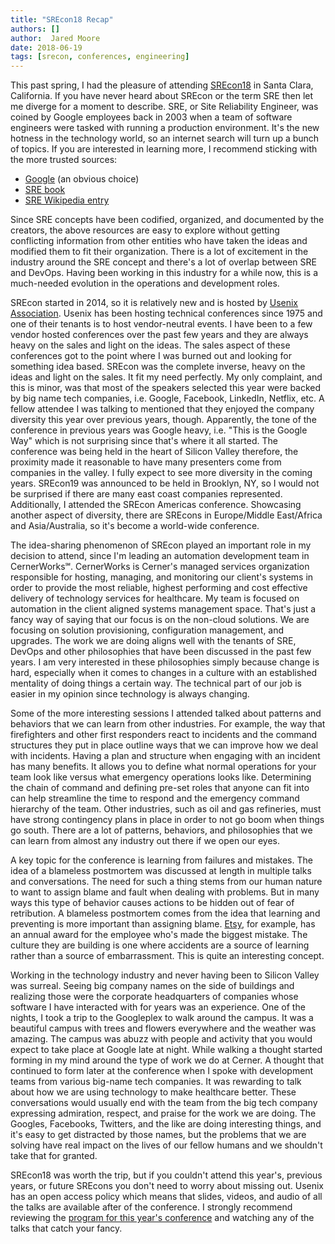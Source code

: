 ```yaml
---
title: "SREcon18 Recap"
authors: []
author:  Jared Moore
date: 2018-06-19
tags: [srecon, conferences, engineering]
---
```


This past spring, I had the pleasure of attending [SREcon18](https://www.usenix.org/conference/srecon18americas) in Santa Clara, California. If you have never heard about SREcon or the term SRE then let me diverge for a moment to describe. SRE, or Site Reliability Engineer, was coined by Google employees back in 2003 when a team of software engineers were tasked with running a production environment. It's the new hotness in the technology world, so an internet search will turn up a bunch of topics. If you are interested in learning more, I recommend sticking with the more trusted sources:

* [Google](https://landing.google.com/sre/) (an obvious choice)
* [SRE book](https://landing.google.com/sre/book.html)
* [SRE Wikipedia entry](https://en.wikipedia.org/wiki/Site_Reliability_Engineering)

Since SRE concepts have been codified, organized, and documented by the creators, the above resources are easy to explore without getting conflicting information from other entities who have taken the ideas and modified them to fit their organization. There is a lot of excitement in the industry around the SRE concept and there's a lot of overlap between SRE and DevOps. Having been working in this industry for a while now, this is a much-needed evolution in the operations and development roles.

SREcon started in 2014, so it is relatively new and is hosted by [Usenix Association](https://www.usenix.org/). Usenix has been hosting technical conferences since 1975 and one of their tenants is to host vendor-neutral events. I have been to a few vendor hosted conferences over the past few years and they are always heavy on the sales and light on the ideas. The sales aspect of these conferences got to the point where I was burned out and looking for something idea based. SREcon was the complete inverse, heavy on the ideas and light on the sales. It fit my need perfectly. My only complaint, and this is minor, was that most of the speakers selected this year were backed by big name tech companies, i.e. Google, Facebook, LinkedIn, Netflix, etc. A fellow attendee I was talking to mentioned that they enjoyed the company diversity this year over previous years, though. Apparently, the tone of the conference in previous years was Google heavy, i.e. "This is the Google Way" which is not surprising since that's where it all started. The conference was being held in the heart of Silicon Valley therefore, the proximity made it reasonable to have many presenters come from companies in the valley. I fully expect to see more diversity in the coming years. SREcon19 was announced to be held in Brooklyn, NY, so I would not be surprised if there are many east coast companies represented. Additionally, I attended the SREcon Americas conference. Showcasing another aspect of diversity, there are SREcons in Europe/Middle East/Africa and Asia/Australia, so it's become a world-wide conference.

The idea-sharing phenomenon of SREcon played an important role in my decision to attend, since I'm leading an automation development team in CernerWorks℠. CernerWorks is Cerner's managed services organization responsible for hosting, managing, and monitoring our client's systems in order to provide the most reliable, highest performing and cost effective delivery of technology services for healthcare. My team is focused on automation in the client aligned systems management space. That's just a fancy way of saying that our focus is on the non-cloud solutions. We are focusing on solution provisioning, configuration management, and upgrades. The work we are doing aligns well with the tenants of SRE, DevOps and other philosophies that have been discussed in the past few years. I am very interested in these philosophies simply because change is hard, especially when it comes to changes in a culture with an established mentality of doing things a certain way. The technical part of our job is easier in my opinion since technology is always changing.

Some of the more interesting sessions I attended talked about patterns and behaviors that we can learn from other industries. For example, the way that firefighters and other first responders react to incidents and the command structures they put in place outline ways that we can improve how we deal with incidents. Having a plan and structure when engaging with an incident has many benefits. It allows you to define what normal operations for your team look like versus what emergency operations looks like. Determining the chain of command and defining pre-set roles that anyone can fit into can help streamline the time to respond and the emergency command hierarchy of the team. Other industries, such as oil and gas refineries, must have strong contingency plans in place in order to not go boom when things go south. There are a lot of patterns, behaviors, and philosophies that we can learn from almost any industry out there if we open our eyes.

A key topic for the conference is learning from failures and mistakes. The idea of a blameless postmortem was discussed at length in multiple talks and conversations. The need for such a thing stems from our human nature to want to assign blame and fault when dealing with problems. But in many ways this type of behavior causes actions to be hidden out of fear of retribution. A blameless postmortem comes from the idea that learning and preventing is more important than assigning blame. [Etsy](https://codeascraft.com/), for example, has an annual award for the employee who's made the biggest mistake. The culture they are building is one where accidents are a source of learning rather than a source of embarrassment. This is quite an interesting concept.

Working in the technology industry and never having been to Silicon Valley was surreal. Seeing big company names on the side of buildings and realizing those were the corporate headquarters of companies whose software I have interacted with for years was an experience. One of the nights, I took a trip to the Googleplex to walk around the campus. It was a beautiful campus with trees and flowers everywhere and the weather was amazing. The campus was abuzz with people and activity that you would expect to take place at Google late at night. While walking a thought started forming in my mind around the type of work we do at Cerner. A thought that continued to form later at the conference when I spoke with development teams from various big-name tech companies. It was rewarding to talk about how we are using technology to make healthcare better. These conversations would usually end with the team from the big tech company expressing admiration, respect, and praise for the work we are doing. The Googles, Facebooks, Twitters, and the like are doing interesting things, and it's easy to get distracted by those names, but the problems that we are solving have real impact on the lives of our fellow humans and we shouldn't take that for granted.

SREcon18 was worth the trip, but if you couldn't attend this year's, previous years, or future SREcons you don't need to worry about missing out. Usenix has an open access policy which means that slides, videos, and audio of all the talks are available after of the conference. I strongly recommend reviewing the [program for this year's conference](https://www.usenix.org/conference/srecon18americas/program) and watching any of the talks that catch your fancy.
